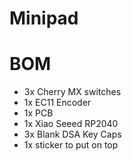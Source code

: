 # Minipad
# BOM
- 3x Cherry MX switches
- 1x EC11 Encoder
- 1x PCB
- 1x Xiao Seeed RP2040
- 3x Blank DSA Key Caps
- 1x sticker to put on top


